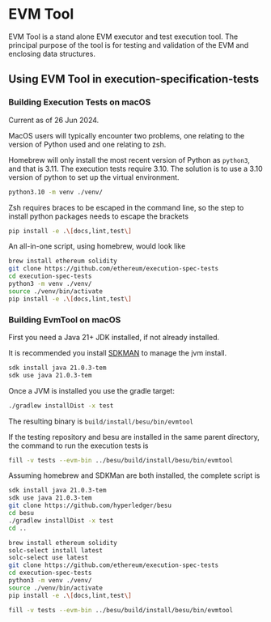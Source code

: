 EVM Tool
========

EVM Tool is a stand alone EVM executor and test execution tool. The
principal purpose of the tool is for testing and validation of the EVM
and enclosing data structures.

Using EVM Tool in execution-specification-tests
-----------------------------------------------

### Building Execution Tests on macOS

Current as of 26 Jun 2024.

MacOS users will typically encounter two problems, one relating to the
version of Python used and one relating to zsh.

Homebrew will only install the most recent version of Python
as `python3`, and that is 3.11. The execution tests require 3.10. The
solution is to use a 3.10 version of python to set up the virtual
environment.

```zsh
python3.10 -m venv ./venv/
```

Zsh requires braces to be escaped in the command line, so the step to
install python packages needs to escape the brackets

```zsh
pip install -e .\[docs,lint,test\]
```

An all-in-one script, using homebrew, would look like

```zsh
brew install ethereum solidity
git clone https://github.com/ethereum/execution-spec-tests
cd execution-spec-tests
python3 -m venv ./venv/
source ./venv/bin/activate
pip install -e .\[docs,lint,test\]
```

### Building EvmTool on macOS

First you need a Java 21+ JDK installed, if not already installed.

It is recommended you install [SDKMAN](https://sdkman.io/install) to
manage the jvm install.

```zsh
sdk install java 21.0.3-tem 
sdk use java 21.0.3-tem
```

Once a JVM is installed you use the gradle target:

```zsh
./gradlew installDist -x test
```

The resulting binary
is `build/install/besu/bin/evmtool`

If the testing repository and besu are installed in the same parent
directory, the command to run the execution tests is

```zsh
fill -v tests --evm-bin ../besu/build/install/besu/bin/evmtool 
```

Assuming homebrew and SDKMan are both installed, the complete script is

```zsh
sdk install java 21.0.3-tem 
sdk use java 21.0.3-tem
git clone https://github.com/hyperledger/besu
cd besu
./gradlew installDist -x test
cd ..

brew install ethereum solidity
solc-select install latest
solc-select use latest
git clone https://github.com/ethereum/execution-spec-tests
cd execution-spec-tests
python3 -m venv ./venv/
source ./venv/bin/activate
pip install -e .\[docs,lint,test\]

fill -v tests --evm-bin ../besu/build/install/besu/bin/evmtool
```

